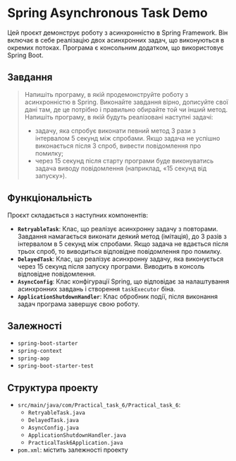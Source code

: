# Spring Asynchronous Task Demo

Цей проєкт демонструє роботу з асинхронністю в Spring Framework. Він включає в себе реалізацію двох асинхронних задач, що виконуються в окремих потоках. Програма є консольним додатком, що використовує Spring Boot.

## Завдання

> Напишіть програму, в якій продемонструйте роботу з асинхронністю в Spring. Виконайте завдання вірно, дописуйте свої дані там, де це потрібно і правильно обирайте той чи інший метод.
>    Напишіть програму, в якій будуть реалізовані наступні задачі:
>   - задачу, яка спробує виконати певний метод 3 рази з інтервалом 5 секунд між спробами. Якщо задача не успішно виконається після 3 спроб, вивести повідомлення про помилку;
>   - через 15 секунд після старту програми буде виконуватись задача виводу повідомлення (наприклад, «15 секунд від запуску»).

## Функціональність

Проєкт складається з наступних компонентів:
*   **`RetryableTask`**: Клас, що реалізує асинхронну задачу з повторами. Завдання намагається виконати деякий метод (імітація), до 3 разів з інтервалом в 5 секунд між спробами. Якщо задача не вдається після трьох спроб, то виводиться відповідне повідомлення про помилку.
*   **`DelayedTask`**: Клас, що реалізує асинхронну задачу, яка виконується через 15 секунд після запуску програми. Виводить в консоль відповідне повідомлення.
*   **`AsyncConfig`**: Клас конфігурації Spring, що відповідає за налаштування асинхронних завдань і створення `taskExecutor` біна.
*  **`ApplicationShutdownHandler`**: Клас обробник події, після виконання задач програма завершує свою роботу.


## Залежності
*   `spring-boot-starter`
*   `spring-context`
*   `spring-aop`
*   `spring-boot-starter-test`

## Структура проекту

*   `src/main/java/com/Practical_task_6/Practical_task_6`:
    *   `RetryableTask.java`
    *   `DelayedTask.java`
    *   `AsyncConfig.java`
    *  `ApplicationShutdownHandler.java`
    *   `PracticalTask6Application.java`
* `pom.xml`: містить залежності проекту

